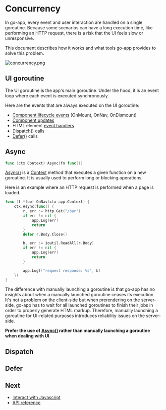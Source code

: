 # Concurrency

In go-app, every event and user interaction are handled on a single goroutine. Because some scenarios can have a long execution time, like performing an HTTP request, there is a risk that the UI feels slow or unresponsive.

This document describes how it works and what tools go-app provides to solve this problem.

![concurrency.png](/web/images/concurrency.svg)

## UI goroutine

The UI goroutine is the app's main goroutine. Under the hood, it is an event loop where each event is executed synchronously.

Here are the events that are always executed on the UI goroutine:

- [Component lifecycle events](/components#lifecycle) (OnMount, OnNav, OnDismount)
- [Component updates](/components#update)
- HTML element [event handlers](/syntax#event-handlers)
- [Dispatch()](#dispatch) calls
- [Defer()](/reference#Compo.Defer) calls

## Async

```go
func (ctx Context) Async(fn func())
```

[Async()](/reference#Context.Async) is a [Context](/reference#Context) method that executes a given function on a new goroutine. It is usually used to perform long or blocking operations.

Here is an example where an HTTP request is performed when a page is loaded.

```go
func (f *foo) OnNav(ctx app.Context) {
	ctx.Async(func() {
		r, err := http.Get("/bar")
		if err != nil {
			app.Log(err)
			return
		}
		defer r.Body.Close()

		b, err := ioutil.ReadAll(r.Body)
		if err != nil {
			app.Log(err)
			return
		}

		app.Logf("request response: %s", b)
	})
}
```

The difference with manually launching a goroutine is that go-app has no insights about when a manually launched goroutine ceases its execution. It's not a problem on the client-side but when prerendering on the server-side, go-app has to wait for all launched goroutines to finish their jobs in order to properly generate HTML markup. Therefore, manually launching a goroutine for UI-related purposes introduces reliability issues on the server-side.

**Prefer the use of [Async()](/reference#Context.Async) rather than manually launching a goroutine when dealing with UI**.

## Dispatch

## Defer

## Next

- [Interact with Javascript](/js)
- [API reference](/reference)
